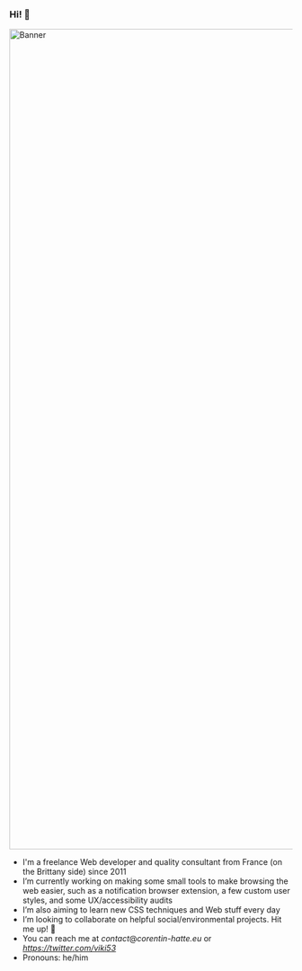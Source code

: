 ### Hi! 👋

<img width="1460" alt="Banner" src="https://user-images.githubusercontent.com/1763364/133403462-f3b1fa3b-bbd5-4de3-a298-350a503f2472.png">

- I'm a freelance Web developer and quality consultant from France (on the Brittany side) since 2011
- I’m currently working on making some small tools to make browsing the web easier, such as a notification browser extension, a few custom user styles, and some UX/accessibility audits
- I’m also aiming to learn new CSS techniques and Web stuff every day
- I’m looking to collaborate on helpful social/environmental projects. Hit me up! 👋
- You can reach me at _contact_@_corentin-hatte.eu_ or _https://twitter.com/viki53_
- Pronouns: he/him

